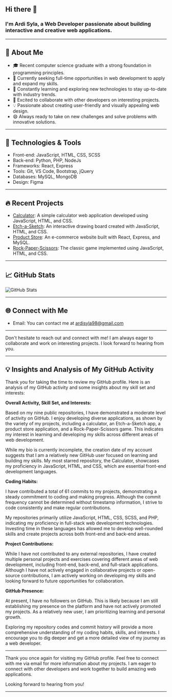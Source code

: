 ## Hi there 👋

### I'm Ardi Syla, a Web Developer passionate about building interactive and creative web applications.

---

## 🧐 About Me

- 🎓 Recent computer science graduate with a strong foundation in programming principles.
- 💼 Currently seeking full-time opportunities in web development to apply and expand my skills.
- 🌱 Constantly learning and exploring new technologies to stay up-to-date with industry trends.
- 👯 Excited to collaborate with other developers on interesting projects.
- 💡 Passionate about creating user-friendly and visually appealing web design.
- 😄 Always ready to take on new challenges and solve problems with innovative solutions.

---

## 🔧 Technologies & Tools

- Front-end: JavaScript, HTML, CSS, SCSS
- Back-end: Python, PHP, NodeJs
- Frameworks: React, Express
- Tools: Git, VS Code, Bootstrap, jQuery
- Databases: MySQL, MongoDB
- Design: Figma

---

## 🔥 Recent Projects

- [Calculator](https://github.com/ArdiSyla/Calculator): A simple calculator web application developed using JavaScript, HTML, and CSS.
- [Etch-a-Sketch](https://github.com/ArdiSyla/Etch-a-Sketch): An interactive drawing board created with JavaScript, HTML, and CSS.
- [Product Store](https://github.com/ArdiSyla/Product-Store): An e-commerce website built with React, Express, and MySQL.
- [Rock-Paper-Scissors](https://github.com/ArdiSyla/Rock-Paper-Scissors): The classic game implemented using JavaScript, HTML, and CSS.

---

## 📈 GitHub Stats

![GitHub Stats](https://github-readme-stats.vercel.app/api?username=ArdiSyla)

---

## 🌐 Connect with Me

- Email: You can contact me at [ardisyla98@gmail.com](mailto:ardisyla98@gmail.com)


---

Don't hesitate to reach out and connect with me! I am always eager to collaborate and work on interesting projects. I look forward to hearing from you.

---

## 💡 Insights and Analysis of My GitHub Activity

Thank you for taking the time to review my GitHub profile. Here is an analysis of my GitHub activity and some insights about my skill set and interests:

**Overall Activity, Skill Set, and Interests:**

Based on my nine public repositories, I have demonstrated a moderate level of activity on GitHub. I enjoy developing diverse applications, as shown by the variety of my projects, including a calculator, an Etch-a-Sketch app, a product store application, and a Rock-Paper-Scissors game. This indicates my interest in learning and developing my skills across different areas of web development.

While my bio is currently incomplete, the creation date of my account suggests that I am a relatively new GitHub user focused on learning and building my skills. My most starred repository, the Calculator, showcases my proficiency in JavaScript, HTML, and CSS, which are essential front-end development languages.

**Coding Habits:**

I have contributed a total of 61 commits to my projects, demonstrating a steady commitment to coding and making progress. Although the commit frequency cannot be determined without timestamp information, I strive to code consistently and make regular contributions.

My repositories primarily utilize JavaScript, HTML, CSS, SCSS, and PHP, indicating my proficiency in full-stack web development technologies. Investing time in these languages has allowed me to develop well-rounded skills and create projects across both front-end and back-end areas.

**Project Contributions:**

While I have not contributed to any external repositories, I have created multiple personal projects and exercises covering different areas of web development, including front-end, back-end, and full-stack applications. Although I have not actively engaged in collaborative projects or open-source contributions, I am actively working on developing my skills and looking forward to future opportunities for collaboration.

**GitHub Presence:**

At present, I have no followers on GitHub. This is likely because I am still establishing my presence on the platform and have not actively promoted my projects. As a relatively new user, I am prioritizing learning and personal growth.

Exploring my repository codes and commit history will provide a more comprehensive understanding of my coding habits, skills, and interests. I encourage you to dig deeper and get a more detailed view of my journey as a web developer.

---

Thank you once again for visiting my GitHub profile. Feel free to connect with me via email for more information about my projects. I am eager to connect with other developers and work together to build amazing web applications.

Looking forward to hearing from you!

---
